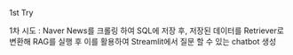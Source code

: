 <head1> 1st Try <head1>

<body>
1차 시도 : Naver News를 크롤링 하여 SQL에 저장 후, 저장된 데이터를 Retriever로 변환해 RAG를 실행 후 이를 활용하여 Streamlit에서 질문 할 수 있는 chatbot 생성
<body>
